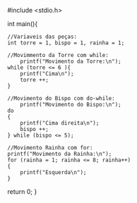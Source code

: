 #include <stdio.h>

int main(){

    //Variaveis das peças:
    int torre = 1, bispo = 1, rainha = 1;

    //Movimmento da Torre com while:
        printf("Movimento da Torre:\n");
    while (torre <= 6 ){
        printf("Cima\n");
        torre ++;
    }

    //Movimento do Bispo com do-while:
        printf("Movimento do Bispo:\n");
    do
    {
        printf("Cima direita\n");
        bispo ++;
    } while (bispo <= 5);

    //Movimento Rainha com for:
    printf("Movimento da Rainha:\n");
    for (rainha = 1; rainha <= 8; rainha++)
    {
        printf("Esquerda\n");
    }
        
return 0;
}
